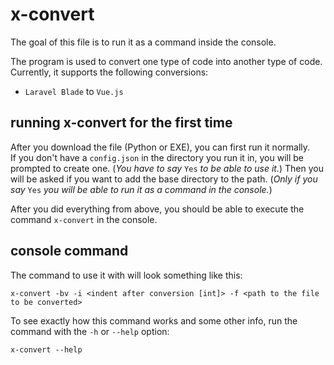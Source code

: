 # x-convert
The goal of this file is to run it as a command inside the console.

The program is used to convert one type of code into another type of code. Currently, it supports the following conversions:
* `Laravel Blade` to `Vue.js`


## running x-convert for the first time

After you download the file (Python or EXE), you can first run it normally.<br>
If you don't have a `config.json` in the directory you run it in, you will be prompted to create one. (*You have to say* `Yes` *to be able to use it.*)
Then you will be asked if you want to add the base directory to the path. (*Only if you say* `Yes` *you will be able to run it as a command in the console.*)

After you did everything from above, you should be able to execute the command `x-convert` in the console.

## console command

The command to use it with will look something like this:
```console
x-convert -bv -i <indent after conversion [int]> -f <path to the file to be converted>
```

To see exactly how this command works and some other info, run the command with the `-h` or `--help` option:
```console
x-convert --help
```